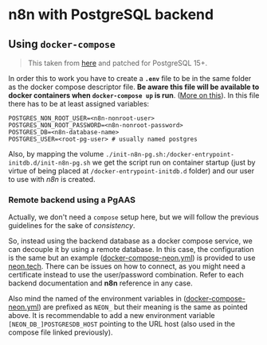 # n8n with PostgreSQL backend

## Using `docker-compose`
> This taken from [here](https://github.com/n8n-io/n8n/tree/master/docker/compose/withPostgres) and patched for PostgreSQL 15+.

In order this to work you have to create a **`.env`** file to be in the same folder as the docker compose descriptor file. **Be aware this file will be available to docker containers when `docker-compose up` is run**. ([More on this](https://docs.docker.com/compose/environment-variables/set-environment-variables/)). In this file there has to be at least assigned variables:
```
POSTGRES_NON_ROOT_USER=<n8n-nonroot-user>
POSTGRES_NON_ROOT_PASSWORD=<n8n-nonroot-password>
POSTGRES_DB=<n8n-database-name>
POSTGRES_USER=<root-pg-user> # usually named postgres
```

Also, by mapping the volume `./init-n8n-pg.sh:/docker-entrypoint-initdb.d/init-n8n-pg.sh` we get the script run on container startup (just by virtue of being placed at `/docker-entrypoint-initdb.d` folder) and our user to use with _n8n_ is created.

### Remote backend using a PgAAS

Actually, we don't need a `compose` setup here, but we will follow the previous guidelines for the sake of _consistency_. 

So, instead using the backend database as a docker compose service, we can decouple it by using a remote database. In this case, the configuration is the same but an example ([docker-compose-neon.yml](./docker-compose-neon.yml)) is provided to use [neon.tech](https://neon.tech). There can be issues on how to connect, as you might need a certificate instead to use the user/password combination. Refer to each backend documentation and **n8n** reference in any case.

Also mind the named of the environment variables in ([docker-compose-neon.yml](./docker-compose-neon.yml)) are prefixed as `NEON_` but their meaning is the same as pointed above. It is recommendable to add a new environment variable `[NEON_DB_]POSTGRESDB_HOST` pointing to the URL host (also used in the compose file linked previously).

